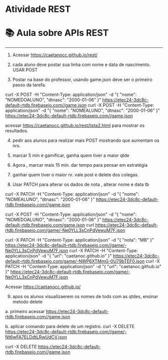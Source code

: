 # Atividade REST

# 📚 Aula sobre APIs REST

---


1. Acessar https://caetanocc.github.io/rest/ 

2. cada aluno deve postar sua linha com nome e data de nascimento.  USAR POST 

3. Postar na base do professor, usando game.json  deve ser o primeiro passo da tarefa.

curl -X POST -H "Content-Type: application/json" -d "{ \"nome\": \"NOMEDOALUNO\", \"dtnasc\": \"2000-01-06\" }" https://etec24-3dc8c-default-rtdb.firebaseio.com//game.json
curl -X POST -H "Content-Type: application/json" -d "{ \"nome\": \"NOMEALUNO\", \"dtnasc\": \"2000-01-06\"   }"  https://etec24-3dc8c-default-rtdb.firebaseio.com//game.json

acessar   https://caetanocc.github.io/rest/lista2.html  para mostrar os resultados.


4. pedir aos alunos para realizar mais POST mostrando que aumentam os nrs.
5. marcar 5 min e gamificar, ganha quem tiver a maior qtde 

6. Agora , marcar mais 15 min. dar tempo para pensar em estratégia
7. ganhar quem tiver o maior nr. vale post e delete dos colegas.


8. Usar PATCH para alterar os dados de nota  , alterar nome e data tb

curl -X PATCH -H "Content-Type: application/json" -d "{ \"nome\": \"NOMEALUNO\", \"dtnasc\": \"2000-01-06\"  }" https://etec24-3dc8c-default-rtdb.firebaseio.com//game.json

curl -X POST -H "Content-Type: application/json" -d "{ \"nome\": \"NOMEDOALUNO\", \"dtnasc\": \"2000-01-06\"  }" https://etec24-3dc8c-default-rtdb.firebaseio.com/game.json
curl https://etec24-3dc8c-default-rtdb.firebaseio.com/game/-Ne0YLL3sCnPdVewuM7F.json

curl -X PATCH -H "Content-Type: application/json" -d "{ \"nota\": \"MB" }" https://etec24-3dc8c-default-rtdb.firebaseio.com//game/-Ne0YLL3sCnPdVewuM7F.json
curl -X PATCH -H "Content-Type: application/json" -d "{ \"url\": \"caetanoc.github.io\" }" https://etec24-3dc8c-default-rtdb.firebaseio.com/game/-NWP6XTMmG-0U79bTEF0.json
curl -X PATCH -H "Content-Type: application/json" -d "{ \"url\": \"caetanoc.github.io\" }" https://etec24-3dc8c-default-rtdb.firebaseio.com/game/-Ne0YLL3sCnPdVewuM7F.json

Acessar  https://caetanocc.github.io/

9. apos os alunos visualizaerem os nomes de tods com as qtdes, ensinar metodo delete 

a. primeiro acessar https://etec24-3dc8c-default-rtdb.firebaseio.com//game.json

b. aplicar comando para delete de um registro.
curl -X DELETE https://etec24-3dc8c-default-rtdb.firebaseio.com//game/-Nt6wFA7ELDdtLRwUdCV.json

curl -X DELETE https://etec24-3dc8c-default-rtdb.firebaseio.com//game.json



